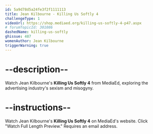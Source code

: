 ```yaml
---
id: 5a9d78d5a24fe3f2f1111113
title: Jean Kilbourne - Killing Us Softly 4
challengeType: 1
videoUrl: https://shop.mediaed.org/killing-us-softly-4-p47.aspx
# forumTopicId: 301086
dashedName: killing-us-softly
ghissue: 487
womenAuthor: Jean Kilbourne
triggerWarning: true
---
```


# --description--

Watch Jean Kilbourne's __Killing Us Softly 4__ from MediaEd, exploring the advertising industry's sexism and misogyny.

# --instructions--

Watch Jean Kilbourne's __Killing Us Softly 4__ on MediaEd's website. Click "Watch Full Length Preview." Requires an email address.
